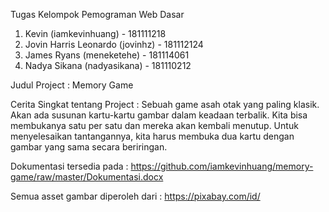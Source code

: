 Tugas Kelompok Pemograman Web Dasar

1. Kevin (iamkevinhuang) - 181111218
2. Jovin Harris Leonardo (jovinhz) - 181112124
3. James Ryans (meneketehe) - 181114061
4. Nadya Sikana (nadyasikana) - 181110212

Judul Project : Memory Game

Cerita Singkat tentang Project :
Sebuah game asah otak yang paling klasik. Akan ada susunan kartu-kartu gambar dalam keadaan terbalik. Kita bisa membukanya satu per satu dan mereka akan kembali menutup. Untuk menyelesaikan tantangannya, kita harus membuka dua kartu dengan gambar yang sama secara beriringan.

Dokumentasi tersedia pada : https://github.com/iamkevinhuang/memory-game/raw/master/Dokumentasi.docx

Semua asset gambar diperoleh dari : https://pixabay.com/id/
